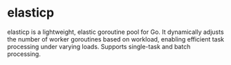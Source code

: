 # elasticp
elasticp is a lightweight, elastic goroutine pool for Go. It dynamically adjusts the number of worker goroutines based on workload, enabling efficient task processing under varying loads. Supports single-task and batch processing.

